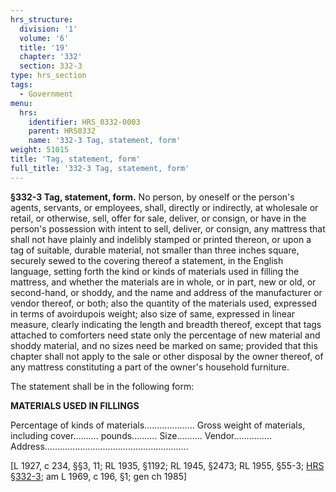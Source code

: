 ```yaml
---
hrs_structure:
  division: '1'
  volume: '6'
  title: '19'
  chapter: '332'
  section: 332-3
type: hrs_section
tags:
  - Government
menu:
  hrs:
    identifier: HRS_0332-0003
    parent: HRS0332
    name: '332-3 Tag, statement, form'
weight: 51015
title: 'Tag, statement, form'
full_title: '332-3 Tag, statement, form'
---
```

**§332-3 Tag, statement, form.** No person, by oneself or the person's agents, servants, or employees, shall, directly or indirectly, at wholesale or retail, or otherwise, sell, offer for sale, deliver, or consign, or have in the person's possession with intent to sell, deliver, or consign, any mattress that shall not have plainly and indelibly stamped or printed thereon, or upon a tag of suitable, durable material, not smaller than three inches square, securely sewed to the covering thereof a statement, in the English language, setting forth the kind or kinds of materials used in filling the mattress, and whether the materials are in whole, or in part, new or old, or second-hand, or shoddy, and the name and address of the manufacturer or vendor thereof, or both; also the quantity of the materials used, expressed in terms of avoirdupois weight; also size of same, expressed in linear measure, clearly indicating the length and breadth thereof, except that tags attached to comforters need state only the percentage of new material and shoddy material, and no sizes need be marked on same; provided that this chapter shall not apply to the sale or other disposal by the owner thereof, of any mattress constituting a part of the owner's household furniture.

The statement shall be in the following form:

**MATERIALS USED IN FILLINGS**

Percentage of kinds of materials.................... Gross weight of materials, including cover.......... pounds.......... Size.......... Vendor............... Address.........................................................

[L 1927, c 234, §§3, 11; RL 1935, §1192; RL 1945, §2473; RL 1955, §55-3; [HRS §332-3](/title-19/chapter-332/section-332-3/); am L 1969, c 196, §1; gen ch 1985]